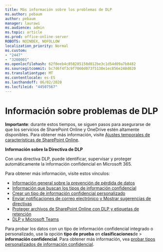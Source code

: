 ```yaml
---
title: Más información sobre los problemas de DLP
ms.author: pebaum
author: pebaum
manager: laurawi
ms.audience: admin
ms.topic: article
ms.prod: office-online-server
ROBOTS: NOINDEX, NOFOLLOW
localization_priority: Normal
ms.custom:
- "2447"
- "3200001"
ms.openlocfilehash: 62f0eeb4c058285158d012be3c1d54d09a7b8482
ms.sourcegitcommit: bc7d6f4f3c9f7060d073f5130e1ec856e248d020
ms.translationtype: MT
ms.contentlocale: es-ES
ms.lasthandoff: 06/02/2020
ms.locfileid: "44507567"
---
```

# <a name="information-about-dlp-issues"></a>Información sobre problemas de DLP

**Importante**: durante estos tiempos, se siguen pasos para asegurarse de que los servicios de SharePoint Online y OneDrive estén altamente disponibles. Para obtener más información, visite [Ajustes temporales de características de SharePoint Online](https://aka.ms/ODSPAdjustments).

**Información sobre la Directiva de DLP**

Con una directiva DLP, puede identificar, supervisar y proteger automáticamente la información confidencial en Microsoft 365.

Para obtener más información, visite estos vínculos:

- [Información general sobre la prevención de pérdida de datos](https://docs.microsoft.com/microsoft-365/compliance/data-loss-prevention-policies)
- [Información que buscan los tipos de información confidencial](https://docs.microsoft.com/microsoft-365/compliance/sensitive-information-type-entity-definitions)
- [Crear un tipo de información confidencial personalizado](https://docs.microsoft.com/microsoft-365/compliance/create-a-custom-sensitive-information-type)
- [Enviar notificaciones de correo electrónico y Mostrar sugerencias de directivas](https://docs.microsoft.com/microsoft-365/compliance/use-notifications-and-policy-tips)
- [Proteger archivos de SharePoint Online con DLP y etiquetas de retención](https://docs.microsoft.com/microsoft-365/compliance/protect-sharepoint-online-files-with-office-365-labels-and-dlp)
- [DLP y Microsoft Teams](https://docs.microsoft.com/microsoft-365/compliance/dlp-microsoft-teams)

Para probar los datos con un tipo de información confidencial integrado o personalizado, use la opción **tipo de prueba** en **clasificaciones**de  >  **información confidencial**. Para obtener más información, vea [probar tipos personalizados de información confidencial](https://docs.microsoft.com/microsoft-365/compliance/create-a-custom-sensitive-information-type#create-custom-sensitive-information-types-in-the-security--compliance-center).